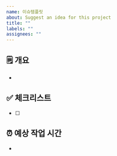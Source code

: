 ```yaml
---
name: 이슈템플릿
about: Suggest an idea for this project
title: ""
labels: ""
assignees: ""
---
```


## 🗒️ 개요

-

## ✅ 체크리스트

- [ ]

## ⏰ 예상 작업 시간

-
